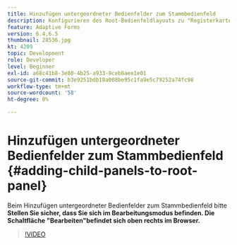 ```yaml
---
title: Hinzufügen untergeordneter Bedienfelder zum Stammbedienfeld
description: Konfigurieren des Root-Bedienfeldlayouts zu "Registerkarten auf der linken Seite"und Hinzufügen untergeordneter Bedienfelder zum Stammbedienfeld.
feature: Adaptive Forms
version: 6.4,6.5
thumbnail: 28536.jpg
kt: 4209
topic: Development
role: Developer
level: Beginner
exl-id: a68c41b8-3e80-4b25-a933-9ceb8aee1e01
source-git-commit: b3e9251bdb18a008be95c1fa9e5c79252a74fc98
workflow-type: tm+mt
source-wordcount: '58'
ht-degree: 0%

---
```


# Hinzufügen untergeordneter Bedienfelder zum Stammbedienfeld {#adding-child-panels-to-root-panel}

Beim Hinzufügen untergeordneter Bedienfelder zum Stammbedienfeld bitte **Stellen Sie sicher, dass Sie sich im Bearbeitungsmodus befinden. Die Schaltfläche &quot;Bearbeiten&quot;befindet sich oben rechts im Browser.**


>[!VIDEO](https://video.tv.adobe.com/v/28536?quality=12&learn=on)
